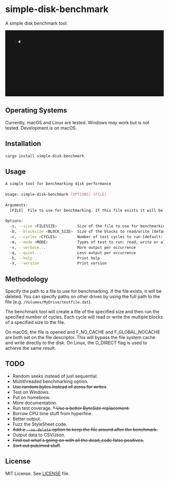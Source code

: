 # simple-disk-benchmark

A simple disk benchmark tool.

![Alt text](docs/out.gif)

## Operating Systems

Currently, macOS and Linux are tested. Windows _may_ work but is not tested. Development is on macOS.

## Installation

```sh
cargo install simple-disk-benchmark
```

## Usage

```sh
A simple tool for benchmarking disk performance

Usage: simple-disk-benchmark [OPTIONS] [FILE]

Arguments:
  [FILE]  File to use for benchmarking. If this file exists it will be deleted [default: testfile.dat]

Options:
  -s, --size <FILESIZE>         Size of the file to use for benchmarking [default: 1GB]
  -b, --blocksize <BLOCK_SIZE>  Size of the blocks to read/write [default: 128MB]
  -c, --cycles <CYCLES>         Number of test cycles to run [default: 10]
  -m, --mode <MODE>             Types of test to run: read, write or all [default: all]
  -v, --verbose...              More output per occurrence
  -q, --quiet...                Less output per occurrence
  -h, --help                    Print help
  -V, --version                 Print version
```

## Methodology

Specify the path to a file to use for benchmarking. If the file exists, it will be deleted. You can specify paths on other drives by using the full path to the file (e.g. `/Volumes/MyDrive/testfile.dat`).

The benchmark tool will create a file of the specified size and then run the specified number of cycles. Each cycle will read or write the multiple blocks of a specified size to the file.

On macOS, the file is opened and F_NO_CACHE and F_GLOBAL_NOCACHE are both set on the file descriptor. This will bypass the file system cache and write directly to the disk. On Linux, the O_DIRECT flag is used to achieve the same result.

## TODO

* Random seeks instead of just sequential.
* Multithreaded benchmarking option.
* ~~Use random bytes instead of zeros for writes~~
* Test on Windows.
* Put on homebrew.
* More documentation.
* Run test coverage.
~~* Use a better ByteSize replacement.~~
* Borrow CPU time stuff from hyperfine.
* Better output.
* Fuzz the StyleSheet code.
* ~~Add a `--no-delete` option to keep the file around after the benchmark.~~
* Output data to CSV/Json.
* ~~Find out what's going on with all the dead_code false positives.~~
* ~~Sort out pub/mod stuff~~.

## License

MIT License. See [LICENSE](LICENSE) file.

